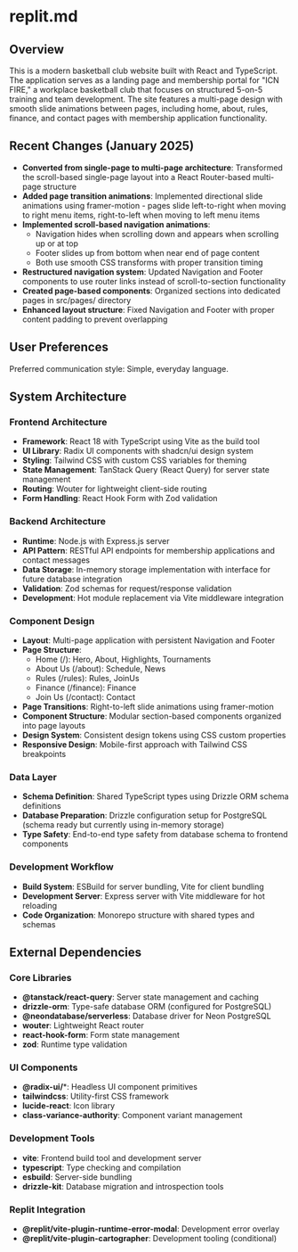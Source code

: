 # replit.md

## Overview

This is a modern basketball club website built with React and TypeScript. The application serves as a landing page and membership portal for "ICN FIRE," a workplace basketball club that focuses on structured 5-on-5 training and team development. The site features a multi-page design with smooth slide animations between pages, including home, about, rules, finance, and contact pages with membership application functionality.

## Recent Changes (January 2025)

- **Converted from single-page to multi-page architecture**: Transformed the scroll-based single-page layout into a React Router-based multi-page structure
- **Added page transition animations**: Implemented directional slide animations using framer-motion - pages slide left-to-right when moving to right menu items, right-to-left when moving to left menu items
- **Implemented scroll-based navigation animations**: 
  - Navigation hides when scrolling down and appears when scrolling up or at top
  - Footer slides up from bottom when near end of page content
  - Both use smooth CSS transforms with proper transition timing
- **Restructured navigation system**: Updated Navigation and Footer components to use router links instead of scroll-to-section functionality
- **Created page-based components**: Organized sections into dedicated pages in src/pages/ directory
- **Enhanced layout structure**: Fixed Navigation and Footer with proper content padding to prevent overlapping

## User Preferences

Preferred communication style: Simple, everyday language.

## System Architecture

### Frontend Architecture
- **Framework**: React 18 with TypeScript using Vite as the build tool
- **UI Library**: Radix UI components with shadcn/ui design system
- **Styling**: Tailwind CSS with custom CSS variables for theming
- **State Management**: TanStack Query (React Query) for server state management
- **Routing**: Wouter for lightweight client-side routing
- **Form Handling**: React Hook Form with Zod validation

### Backend Architecture
- **Runtime**: Node.js with Express.js server
- **API Pattern**: RESTful API endpoints for membership applications and contact messages
- **Data Storage**: In-memory storage implementation with interface for future database integration
- **Validation**: Zod schemas for request/response validation
- **Development**: Hot module replacement via Vite middleware integration

### Component Design
- **Layout**: Multi-page application with persistent Navigation and Footer
- **Page Structure**: 
  - Home (/): Hero, About, Highlights, Tournaments
  - About Us (/about): Schedule, News
  - Rules (/rules): Rules, JoinUs
  - Finance (/finance): Finance
  - Join Us (/contact): Contact
- **Page Transitions**: Right-to-left slide animations using framer-motion
- **Component Structure**: Modular section-based components organized into page layouts
- **Design System**: Consistent design tokens using CSS custom properties
- **Responsive Design**: Mobile-first approach with Tailwind CSS breakpoints

### Data Layer
- **Schema Definition**: Shared TypeScript types using Drizzle ORM schema definitions
- **Database Preparation**: Drizzle configuration setup for PostgreSQL (schema ready but currently using in-memory storage)
- **Type Safety**: End-to-end type safety from database schema to frontend components

### Development Workflow
- **Build System**: ESBuild for server bundling, Vite for client bundling
- **Development Server**: Express server with Vite middleware for hot reloading
- **Code Organization**: Monorepo structure with shared types and schemas

## External Dependencies

### Core Libraries
- **@tanstack/react-query**: Server state management and caching
- **drizzle-orm**: Type-safe database ORM (configured for PostgreSQL)
- **@neondatabase/serverless**: Database driver for Neon PostgreSQL
- **wouter**: Lightweight React router
- **react-hook-form**: Form state management
- **zod**: Runtime type validation

### UI Components
- **@radix-ui/***: Headless UI component primitives
- **tailwindcss**: Utility-first CSS framework
- **lucide-react**: Icon library
- **class-variance-authority**: Component variant management

### Development Tools
- **vite**: Frontend build tool and development server
- **typescript**: Type checking and compilation
- **esbuild**: Server-side bundling
- **drizzle-kit**: Database migration and introspection tools

### Replit Integration
- **@replit/vite-plugin-runtime-error-modal**: Development error overlay
- **@replit/vite-plugin-cartographer**: Development tooling (conditional)